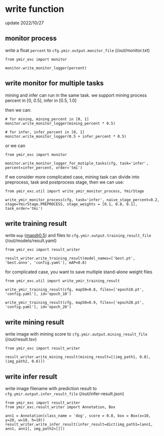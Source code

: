 # write function

update 2022/10/27

## monitor process

write a float `percent` to `cfg.ymir.output.monitor_file` (/out/monitor.txt)

```
from ymir_exc import monitor

monitor.write_monitor_logger(percent)
```

## write monitor for multiple tasks

mining and infer can run in the same task.
we support mining process percent in [0, 0.5], infer in [0.5, 1.0]

then we can:
```
# for mining, mining_percent in [0, 1]
monitor.write_monitor_logger(mining_percent * 0.5)

# for infer, infer_percent in [0, 1]
monitor.write_monitor_logger(0.5 + infer_percent * 0.5)
```

or we can
```
from ymir_exc import monitor

monitor.write_monitor_logger_for_mutiple_tasks(cfg, task='infer', percent=infer_percent, order='tmi')
```

if we consider more complicated case, mining task can divide into preprocess, task and postprocess stage, then we can use:

```
from ymir_exc.util import write_ymir_monitor_process, YmirStage

write_ymir_monitor_process(cfg, task='infer', naive_stage_percent=0.2, stage=YmirStage.PREPROCESS, stage_weights = [0.1, 0.8, 0.1], task_order='tmi')
```

## write training result

write `map` (map@0.5) and files to `cfg.ymir.output.training_result_file` (/out/models/result.yaml)

```
from ymir_exc import result_writer

result_writer.write_training_result(model_names=['best.pt', 'best.onnx', 'config.yaml'], mAP=0.8)
```

for complicated case, you want to save multiple stand-alone weight files
```
from ymir_exc.util import write_ymir_training_result

write_ymir_training_result(cfg, map50=0.8, files=['epoch10.pt', 'config.yaml'], id='epoch_10')

write_ymir_training_result(cfg, map50=0.9, files=['epoch20.pt', 'config.yaml'], id='epoch_20')
```

## write mining result

write image with mining score to `cfg.ymir.output.mining_result_file` (/out/result.tsv)

```
from ymir_exc import result_writer

result_writer.write_mining_result(mining_result=[(img_path1, 0.8), (img_path2, 0.6)])
```

## write infer result

write image filename with prediction result to `cfg.ymir.output.infer_result_file` (/out/infer-result.json)

```
from ymir_exc import result_writer
from ymir_exc.result_writer import Annotation, Box

ann1 = Annotation(class_name = 'dog', score = 0.8, box = Box(x=10, y=20, w=10, h=10))
result_writer.write_infer_result(infer_result=dict(img_path1=[ann1, ann1, ann1], img_path2=[]))
```
